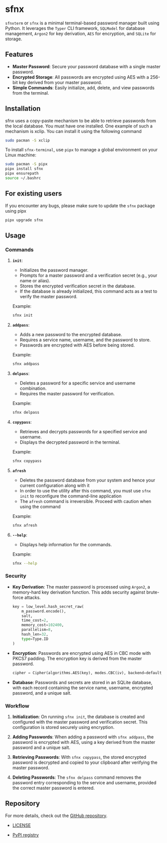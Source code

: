 # sfnx

`sfnxterm` or `sfnx` is a minimal terminal-based password manager built using Python. It leverages the `Typer` CLI framework, `SQLModel` for database management, `Argon2` for key derivation, `AES` for encryption, and `SQLite` for storage.

## Features

- **Master Password**: Secure your password database with a single master password.
- **Encrypted Storage**: All passwords are encrypted using AES with a 256-bit key derived from your master password.
- **Simple Commands**: Easily initialize, add, delete, and view passwords from the terminal.

## Installation
sfnx uses a copy-paste mechanism to be able to retrieve passwords from the local database. You must have one installed. One example of such a mechanism is xclip. 
You can install it using the following command 

```sh
sudo pacman -S xclip
```

To install `sfnx-terminal`, use `pipx` to manage a global environment on your Linux machine:

```sh
sudo pacman -S pipx
pipx install sfnx
pipx ensurepath
source ~/.bashrc
```

## For existing users

If you encounter any bugs, please make sure to update the `sfnx` package using pipx

```sh
pipx upgrade sfnx
```

## Usage

### Commands

1. **`init`**:  
   - Initializes the password manager.
   - Prompts for a master password and a verification secret (e.g., your name or alias).
   - Stores the encrypted verification secret in the database.
   - If the database is already initialized, this command acts as a test to verify the master password.

   Example:
   ```sh
   sfnx init
   ```

2. **`addpass`**:  
   - Adds a new password to the encrypted database.
   - Requires a service name, username, and the password to store.
   - Passwords are encrypted with AES before being stored.

   Example:
   ```sh
   sfnx addpass
   ```

3. **`delpass`**:  
   - Deletes a password for a specific service and username combination.
   - Requires the master password for verification.

   Example:
   ```sh
   sfnx delpass
   ```

4. **`copypass`**:  
   - Retrieves and decrypts passwords for a specified service and username.
   - Displays the decrypted password in the terminal.

   Example:
   ```sh
   sfnx copypass
   ```

5. **`afresh`**
   - Deletes the password database from your system and hence your current configuration along with it
   - In order to use the utility after this command, you must use `sfnx init` to reconfigure the command-line application
   - The `afresh` command is irreversible. Proceed with caution when using the command

   Example:
   ```sh
   sfnx afresh
   ```

6. **`--help`**:  
   - Displays help information for the commands.

   Example:
   ```sh
   sfnx --help
   ```

### Security

- **Key Derivation**: The master password is processed using `Argon2`, a memory-hard key derivation function. This adds security against brute-force attacks.
  ```python
  key = low_level.hash_secret_raw(
      m_password.encode(),
      salt,
      time_cost=2,
      memory_cost=102400,
      parallelism=8,
      hash_len=32,
      type=Type.ID
  )
  ```
- **Encryption**: Passwords are encrypted using AES in CBC mode with PKCS7 padding. The encryption key is derived from the master password.
  ```python
  cipher = Cipher(algorithms.AES(key), modes.CBC(iv), backend=default_backend())
  ```
- **Database**: Passwords and secrets are stored in an SQLite database, with each record containing the service name, username, encrypted password, and a unique salt.

### Workflow

1. **Initialization**: On running `sfnx init`, the database is created and configured with the master password and verification secret. This configuration is stored securely using encryption.

2. **Adding Passwords**: When adding a password with `sfnx addpass`, the password is encrypted with AES, using a key derived from the master password and a unique salt.

3. **Retrieving Passwords**: With `sfnx copypass`, the stored encrypted password is decrypted and copied to your clipboard after verifying the master password.

4. **Deleting Passwords**: The `sfnx delpass` command removes the password entry corresponding to the service and username, provided the correct master password is entered.

## Repository

For more details, check out the [GitHub repository](https://github.com/themohitnair/sfnxterm).

- [LICENSE](https://github.com/themohitnair/sfnxterm/blob/main/LICENSE)

- [PyPI registry](https://pypi.org/project/sfnx/)